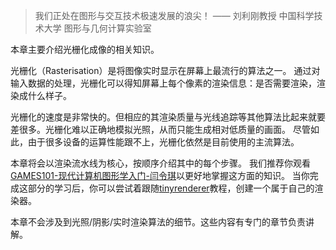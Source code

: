 > 我们正处在图形与交互技术极速发展的浪尖！ —— 刘利刚教授 中国科学技术大学 图形与几何计算实验室

本章主要介绍光栅化成像的相关知识。

光栅化（Rasterisation）是将图像实时显示在屏幕上最流行的算法之一。
通过对输入数据的处理，光栅化可以得知屏幕上每个像素的渲染信息：是否需要渲染，渲染成什么样子。

光栅化的速度是非常快的。但相应的其渲染质量与光线追踪等其他算法比起来就要差很多。光栅化难以正确地模拟光照，从而只能生成相对低质量的画面。
尽管如此，由于很多设备的运算性能跟不上，光栅化依然是目前使用的主流算法。

本章将会以渲染流水线为核心，按顺序介绍其中的每个步骤。
我们推荐你观看[GAMES101-现代计算机图形学入门-闫令琪](https://www.bilibili.com/video/BV1X7411F744?p=3)以更好地掌握这方面的知识。
当你完成这部分的学习后，你可以尝试着跟随[tinyrenderer](https://github.com/ssloy/tinyrenderer)教程，创建一个属于自己的渲染器。

本章不会涉及到光照/阴影/实时渲染算法的细节。这些内容有专门的章节负责讲解。